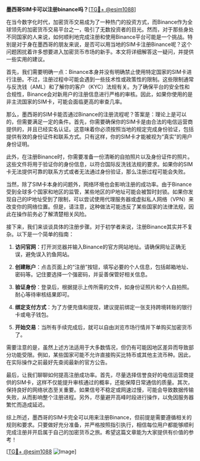 **墨西哥SIM卡可以注册binance吗？**[[TG💪+ @esim1088](https://t.me/s/esim1088)]

在当今数字化时代，加密货币交易成为了一种热门的投资方式，而Binance作为全球领先的加密货币交易平台之一，吸引了无数投资者的目光。然而，对于那些身处不同国家的人来说，如何顺利地完成注册和使用Binance平台可能是一个挑战。特别是对于身在墨西哥的朋友来说，是否可以用当地的SIM卡注册Binance呢？这个问题困扰着许多想要进入加密货币市场的新手。本文将详细解答这一疑问，并提供一些实用的建议。

首先，我们需要明确一点：Binance本身并没有明确禁止使用特定国家的SIM卡进行注册。不过，注册过程中可能会遇到一些技术性或政策性的限制。这些限制通常与反洗钱（AML）和了解你的客户（KYC）法规有关。为了确保平台的安全性和合规性，Binance会对新用户的注册信息进行严格的审核。因此，如果你使用的是非主流国家的SIM卡，可能会面临更高的审查几率。

那么，墨西哥的SIM卡能否通过Binance的注册流程呢？答案是：理论上是可以的，但需要满足一定的条件。首先，你需要确保你的SIM卡是由合法的电信运营商提供的，并且已经实名认证。这意味着你必须按照当地的规定完成身份验证，包括提供有效的身份证件和联系方式。只有这样，你的SIM卡才能被视为“真实”的用户身份证明。

此外，在注册Binance时，你需要准备一份清晰的自拍照片以及身份证件的照片。这些文件将用于验证你的身份信息，以符合国际反洗钱法规的要求。如果你的SIM卡无法提供可靠的联系方式或者无法通过身份验证，那么注册过程可能会失败。

当然，除了SIM卡本身的问题外，网络环境也会影响注册的成功率。由于Binance受到全球多个国家和地区的监管，某些地区的IP地址可能会被暂时封锁。如果你发现自己的IP地址受到了限制，可以尝试使用代理服务器或虚拟私人网络（VPN）来改变你的网络位置。但是，请注意，这种做法可能违反了某些国家的法律法规，因此在操作前务必了解清楚相关风险。

接下来，我们来谈谈具体的注册步骤。对于初学者来说，注册Binance其实并不复杂。以下是一个简单的指南：

1. **访问官网**：打开浏览器并输入Binance的官方网站地址。请确保网址正确无误，避免误入钓鱼网站。
   
2. **创建账户**：点击页面上的“注册”按钮，填写必要的个人信息，包括邮箱地址、密码等。记住要选择一个强密码，并妥善保管好相关信息。

3. **验证身份**：登录后，根据提示上传所需的文件，如身份证照片和个人自拍照。耐心等待审核结果即可。

4. **绑定支付方式**：为了方便充值和提现，建议提前绑定一张支持跨境转账的银行卡或电子钱包。

5. **开始交易**：当所有手续完成后，就可以自由浏览市场行情并下单购买加密货币了。

需要注意的是，虽然上述方法适用于大多数情况，但仍有可能因地区差异而导致部分功能受限。例如，某些国家可能不允许直接购买比特币或其他主流币种。因此，在实际操作之前最好先查阅最新的官方公告。

最后，让我们聊聊如何提高注册成功率。首先，尽量选择信誉良好的电信运营商提供的SIM卡，这样不仅能提升审核通过的概率，还能保障日常通信的质量。其次，保持良好的网络状态至关重要。如果信号不稳定或网速过慢，可能会导致数据传输失败，从而影响整个注册进程。另外，尽量避开高峰时段进行操作，以免因服务器繁忙而造成延迟。

综上所述，墨西哥的SIM卡完全可以用来注册Binance，但前提是需要遵循相关的规则和要求。只要做好充分准备，并严格按照指引执行，相信每位用户都能够顺利完成注册并开启属于自己的加密货币之旅。希望这篇文章能为大家提供有价值的参考！

[[TG💪+ @esim1088](https://t.me/s/esim1088) ![Image](https://i.postimg.cc/4NQfJmqS/Snipaste-2025-05-13-00-14-12.png)]